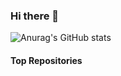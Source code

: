 ### Hi there 👋

![Anurag's GitHub stats](https://github-readme-stats.vercel.app/api?username=gifuitvnluan&theme=dark&show_icons=true)

#### Top Repositories
